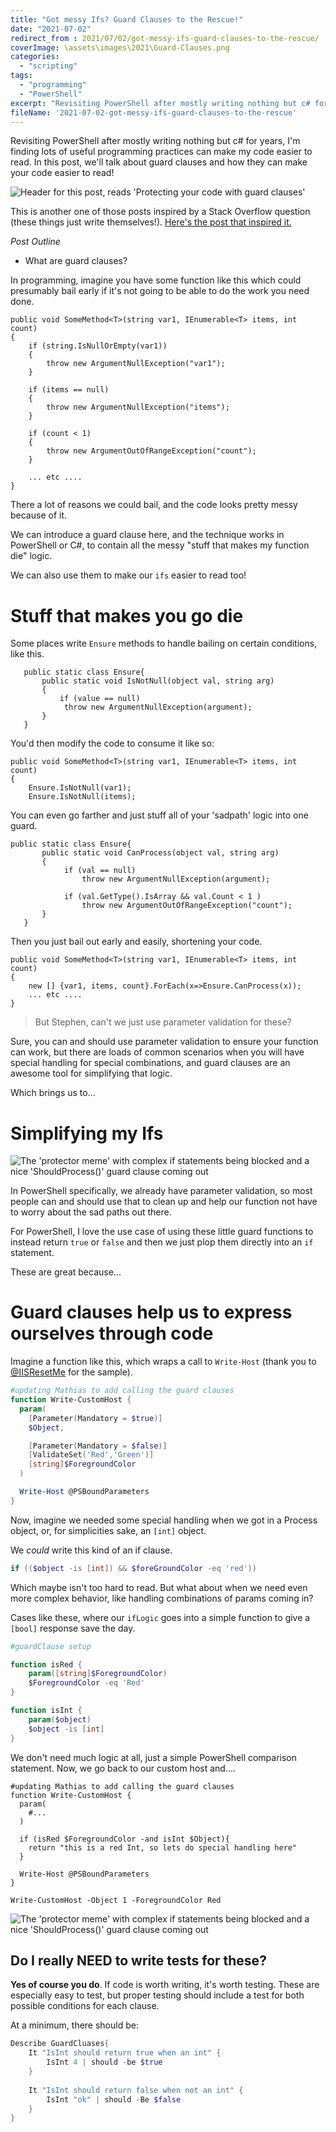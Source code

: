 ```yaml
---
title: "Got messy Ifs? Guard Clauses to the Rescue!"
date: "2021-07-02"
redirect_from : 2021/07/02/got-messy-ifs-guard-clauses-to-the-rescue/
coverImage: \assets\images\2021\Guard-Clauses.png
categories: 
  - "scripting"
tags: 
  - "programming"
  - "PowerShell"
excerpt: "Revisiting PowerShell after mostly writing nothing but c# for years, I'm finding lots of useful programming practices can make my code easier to read.  In this post, we'll talk about guard clauses and how they can make your code easier to read!"
fileName: '2021-07-02-got-messy-ifs-guard-clauses-to-the-rescue'
---
```

Revisiting PowerShell after mostly writing nothing but c# for years, I'm finding lots of useful programming practices can make my code easier to read.  In this post, we'll talk about guard clauses and how they can make your code easier to read!

![Header for this post, reads 'Protecting your code with guard clauses'](\assets\images\2021\Guard-Clauses.png)

This is another one of those posts inspired by a Stack Overflow question (these things just write themselves!).  [Here's the post that inspired it.](https://stackoverflow.com/questions/68210680/powershell-multiple-parameters-conditions/68211807#68211807)

*Post Outline*

* What are guard clauses?

In programming, imagine you have some function like this which could presumably bail early if it's not going to be able to do the work you need done.  

```
public void SomeMethod<T>(string var1, IEnumerable<T> items, int count)
{
    if (string.IsNullOrEmpty(var1))
    {
        throw new ArgumentNullException("var1");
    }

    if (items == null)
    {
        throw new ArgumentNullException("items");
    }

    if (count < 1)
    {
        throw new ArgumentOutOfRangeException("count");
    }

    ... etc ....
}
```

There a lot of reasons we could bail, and the code looks pretty messy because of it. 

We can introduce a guard clause here, and the technique works in PowerShell or C#, to contain all the messy "stuff that makes my function die" logic.  

We can also use them to make our `ifs` easier to read too!

# Stuff that makes you go die

Some places write `Ensure` methods to handle bailing on certain conditions, like this.

```
   public static class Ensure{
	   public static void IsNotNull(object val, string arg)
	   {
		   if (value == null)
            throw new ArgumentNullException(argument);
	   }
   }
```

You'd then modify the code to consume it like so:

```
public void SomeMethod<T>(string var1, IEnumerable<T> items, int count)
{
    Ensure.IsNotNull(var1);
	Ensure.IsNotNull(items);
```

You can even go farther and just stuff all of your 'sadpath' logic into one guard.

```
public static class Ensure{
	   public static void CanProcess(object val, string arg)
	   {
		   	if (val == null)
            	throw new ArgumentNullException(argument);

			if (val.GetType().IsArray && val.Count < 1 )
				throw new ArgumentOutOfRangeException("count");
	   }
   }
```

Then you just bail out early and easily, shortening your code.

```
public void SomeMethod<T>(string var1, IEnumerable<T> items, int count)
{
    new [] {var1, items, count}.ForEach(x=>Ensure.CanProcess(x));
	... etc ....
}
```

>But Stephen, can't we just use parameter validation for these?

Sure, you can and should use parameter validation to ensure your function can work, but there are loads of common scenarios when you will have special handling for special combinations, and guard clauses are an awesome tool for simplifying that logic.

Which brings us to...


# Simplifying my Ifs

![The 'protector meme' with complex if statements being blocked and a nice 'ShouldProcess()' guard clause coming out](\assets\images\2021\guardCluase_srGrfo.png)

In PowerShell specifically, we already have parameter validation, so most people can and should use that to clean up and help our function not have to worry about the sad paths out there.  

For PowerShell, I love the use case of using these little guard functions to instead return `true` or `false` and then we just plop them directly into an `if` statement.

These are great because...

# Guard clauses help us to express ourselves through code

Imagine a function like this, which wraps a call to `Write-Host` (thank you to [@IISResetMe](https://twitter.com/IISResetMe) for the sample).

```powershell
#updating Mathias to add calling the guard clauses
function Write-CustomHost {
  param(
    [Parameter(Mandatory = $true)]
    $Object,

    [Parameter(Mandatory = $false)]
    [ValidateSet('Red','Green')]
    [string]$ForegroundColor
  )

  Write-Host @PSBoundParameters  
}
```

Now, imagine we needed some special handling when we got in a Process object, or, for simplicities sake, an `[int]` object.

We *could* write this kind of an if clause.

```powershell
if (($object -is [int]) && $foreGroundColor -eq 'red'))
```

Which maybe isn't too hard to read.  But what about when we need even more complex behavior, like handling combinations of params coming in?  

Cases like these, where our `ifLogic` goes into a simple function to give a `[bool]` response save the day.

```powershell
#guardClause setup

function isRed {
    param([string]$ForegroundColor)
    $ForegroundColor -eq 'Red'
}

function isInt {
    param($object)
    $object -is [int]
}

```
We don't need much logic at all, just a simple PowerShell comparison statement.  Now, we go back to our custom host and....

```
#updating Mathias to add calling the guard clauses
function Write-CustomHost {
  param(
    #...
  )
  
  if (isRed $ForegroundColor -and isInt $Object){
    return "this is a red Int, so lets do special handling here"
  }
  
  Write-Host @PSBoundParameters
}

Write-CustomHost -Object 1 -ForegroundColor Red
```

![The 'protector meme' with complex if statements being blocked and a nice 'ShouldProcess()' guard clause coming out](\assets\images\2021\guardCluase_example.png)

## Do I really NEED to write tests for these?

**Yes of course you do**.  If code is worth writing, it's worth testing.  These are especially easy to test, but proper testing should include a test for both possible conditions for each clause.  

At a minimum, there should be:

```powershell
Describe GuardCluases{
    It "IsInt should return true when an int" {
		IsInt 4 | should -be $true
	}
    
    It "IsInt should return false when not an int" {
		IsInt "ok" | should -Be $false
	}
}
```

